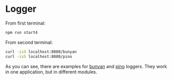 # Logger

From first terminal:

```bash
npm run start4
```

From second terminal:

```bash
curl -isS localhost:8080/bunyan
curl -isS localhost:8080/pino
```

As you can see, there are examples for [bunyan][1] and [pino][2] loggers.
They work in one application, but in different modules.

[1]: https://github.com/trentm/node-bunyan
[2]: https://github.com/pinojs/pino
